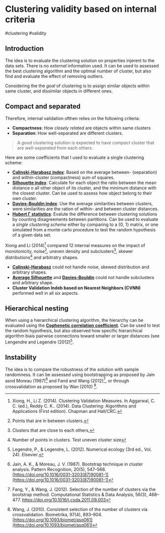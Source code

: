 # Clustering validity based on internal criteria

#clustering #validity

## Introduction

The idea is to evaluate the clustering solution on properties injerent to the data sets. 
There is no *external* information used. It can be used to assessed the best
clustering algorithm and the optimal number of cluster, but also find
and evaluate the effect of removing outliers.

Considering the the *goal* of clustering is to assign similar objects
within same cluster, and dissimilar objects in different
ones. 

## Compact and separated
Therefore, internal validation ofthen relies on the following
criteria:

- **Compactness**: How *closely related* are objects within same clusters
- **Separation**: How well-separated are different clusters.

> A *good* clustering solution is expected to have *compact* cluster
> that are *well-separated* from each others.

Here are some coefficients that I used to evaluate a single clustering
scheme:

- [**Calinski-Harabasz index**](../24): Based on the average between-
  (separation) and within-cluster (compactness) sum of squares.
- [**Silhouette index**](../26): Calculate for each object the ratio between 
  the mean distance o all other object of its cluster, and the minimum distance 
  with the closest cluster. Can be used to assess how object belong 
  to their own cluster.
- [**Davies-Bouldin index**](../25): Use the average similarities between
  clusters, were similarities are the ration of within- and between
  cluster distances.
- [**Hubert Γ statistics**](../22): Evalute the difference between clustering
  solutions by counting disagreements between partitions. Can be used to
  evaluate a *single clustering scheme* either by comparing to a {0, 1}
  matrix, or one simulated from a monte carlo procedure to test the
  random hypothesis of a given data set.


Xiong and Li (2014)[^ref1] compared 12 internal measures on the impact of
monotonicity, noise[^info1], uneven density and
subclusters[^info2], skewer distributions[^info3] and arbitratry shapes.

- [**Calinski-Harabasz**](../24) could not handle  noise, skewed distribution
  and arbitrary shapes.
- [**Average Silhouette**](../26) and [**Davies-Bouldin**](../25) could not handle subclusters and
  arbitrary shape.
- **Cluster Validation Indeb based on Nearest Neighbors (CVNN)** performed well in all six aspects.

## Hierarchical nesting

When using a hierarchical clustering algorithm, the hierarchy can be
evaluated using the [**Cophenetic correlation coefficient**](../23). Can be used to test the
random hypothesis, but also observed how specific hierarchical algorithm
biais pairwise connections toward smaller or larger distances (see
Lengendre and Legendre (2012)[^ref2].

## Instability

The idea is to compare the robustness of the solution with sample
randomness. It can be assessed using bootstrapping as
proposed by Jain asnd Moreau (1987)[^ref5] and Fand and Wang (2012)[^ref3], or through crossvalidation
as proposed by Wan (2010) [^ref4]. 


[^ref1]: Xiong, H., Li Z. (2014). Clustering Validation Measures. In Aggarwal, C. C. (ed.), Reddy C. K.. (2014). Data Clustering: Algorithms and Applications (First edition). Chapman and Hall/CRC.
[^ref2]: Legendre, P., & Legendre, L. (2012). Numerical ecology (3rd ed., Vol. 24). Elsevier.
[^ref3]: Fang, Y., & Wang, J. (2012). Selection of the number of clusters via the bootstrap method. Computational Statistics & Data Analysis, 56(3), 468–477. https://doi.org/10.1016/j.csda.2011.09.003
[^ref4]: Wang, J. (2010). Consistent selection of the number of clusters via crossvalidation. Biometrika, 97(4), 893–904. [https://doi.org/10.1093/biomet/asq061](https://doi.org/10.1093/biomet/asq061)
[^ref5]: Jain, A. K., & Moreau, J. V. (1987). Bootstrap technique in cluster analysis. Pattern Recognition, 20(5), 547–568. [https://doi.org/10.1016/0031-3203(87)90081-1](https://doi.org/10.1016/0031-3203(87)90081-1)

[^info1]: Points that are in between clusters.
[^info2]: Clusters that are close to each others,
[^info3]: Number of points in clusters. Test uneven cluster size
